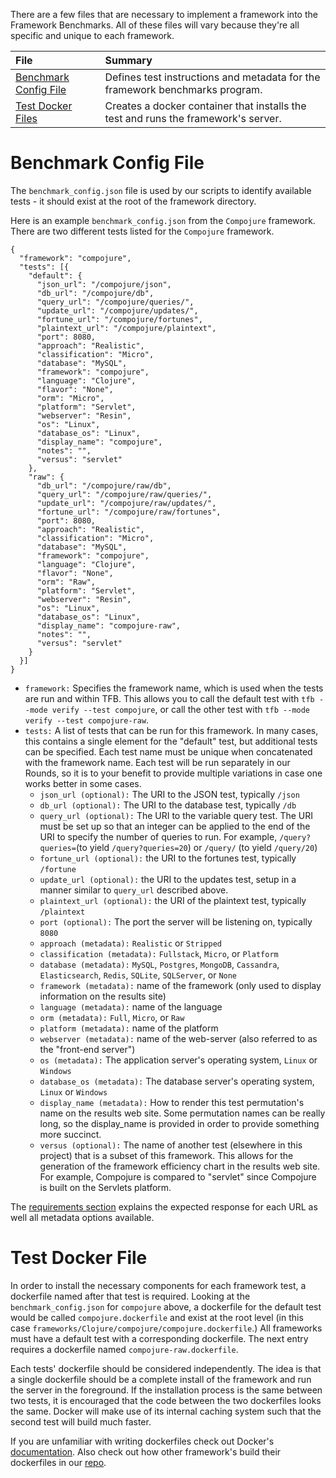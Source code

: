 There are a few files that are necessary to implement a framework into the 
Framework Benchmarks. All of these files will vary because they're all 
specific and unique to each framework. 

| File | Summary |
|:---- |:------- |
[Benchmark Config File](#benchmark-config-file) | Defines test instructions and metadata for the framework benchmarks program.
[Test Docker Files](#test-docker-file) | Creates a docker container that installs the test and runs the framework's server.


# Benchmark Config File

The `benchmark_config.json` file is used by our scripts to identify available tests - it should exist at the root of the framework directory.

Here is an example `benchmark_config.json` from the `Compojure` framework. There are two different tests listed for the `Compojure` framework.

    {
      "framework": "compojure",
      "tests": [{
        "default": {
          "json_url": "/compojure/json",
          "db_url": "/compojure/db",
          "query_url": "/compojure/queries/",
          "update_url": "/compojure/updates/",
          "fortune_url": "/compojure/fortunes",
          "plaintext_url": "/compojure/plaintext",
          "port": 8080,
          "approach": "Realistic",
          "classification": "Micro",
          "database": "MySQL",
          "framework": "compojure",
          "language": "Clojure",
          "flavor": "None",
          "orm": "Micro",
          "platform": "Servlet",
          "webserver": "Resin",
          "os": "Linux",
          "database_os": "Linux",
          "display_name": "compojure",
          "notes": "",
          "versus": "servlet"
        },
        "raw": {
          "db_url": "/compojure/raw/db",
          "query_url": "/compojure/raw/queries/",
          "update_url": "/compojure/raw/updates/",
          "fortune_url": "/compojure/raw/fortunes",
          "port": 8080,
          "approach": "Realistic",
          "classification": "Micro",
          "database": "MySQL",
          "framework": "compojure",
          "language": "Clojure",
          "flavor": "None",
          "orm": "Raw",
          "platform": "Servlet",
          "webserver": "Resin",
          "os": "Linux",
          "database_os": "Linux",
          "display_name": "compojure-raw",
          "notes": "",
          "versus": "servlet"
        }
      }]
    }

* `framework:` Specifies the framework name, which is used when the tests are run and within TFB. 
This allows you to call the default test with `tfb --mode verify --test compojure`, 
or call the other test with `tfb --mode verify --test compojure-raw`.
* `tests:` A list of tests that can be run for this framework. In many cases, this contains a single element for the "default" test, but additional tests can be specified.  Each test name must be unique when concatenated with the framework name. Each test will be run separately in our Rounds, so it is to your benefit to provide multiple variations in case one works better in some cases.
  * `json_url (optional):` The URI to the JSON test, typically `/json`
  * `db_url (optional):` The URI to the database test, typically `/db`
  * `query_url (optional):` The URI to the variable query test. The URI must be set up so that an integer can be applied to the end of the URI to specify the number of queries to run.  For example, `/query?queries=`(to yield `/query?queries=20`) or `/query/` (to yield `/query/20`)
  * `fortune_url (optional):` the URI to the fortunes test, typically `/fortune`
  * `update_url (optional):` the URI to the updates test, setup in a manner similar to `query_url` described above.
  * `plaintext_url (optional):` the URI of the plaintext test, typically `/plaintext`
  * `port (optional):` The port the server will be listening on, typically `8080`
  * `approach (metadata):` `Realistic` or `Stripped`
  * `classification (metadata):` `Fullstack`, `Micro`, or `Platform`
  * `database (metadata):` `MySQL`, `Postgres`, `MongoDB`, `Cassandra`, `Elasticsearch`, `Redis`, `SQLite`, `SQLServer`, or `None`
  * `framework (metadata):` name of the framework (only used to display information on the results site)
  * `language (metadata):` name of the language
  * `orm (metadata):` `Full`, `Micro`, or `Raw`
  * `platform (metadata):` name of the platform
  * `webserver (metadata):` name of the web-server (also referred to as the "front-end server")
  * `os (metadata):` The application server's operating system, `Linux` or `Windows`
  * `database_os (metadata):` The database server's operating system, `Linux` or `Windows`
  * `display_name (metadata):` How to render this test permutation's name on the results web site.  Some permutation names can be really long, so the display_name is provided in order to provide something more succinct.
  * `versus (optional):` The name of another test (elsewhere in this project) that is a subset of this framework.  This allows for the generation of the framework efficiency chart in the results web site. For example, Compojure is compared to "servlet" since Compojure is built on the Servlets platform.

The [requirements section](/Project-Information/Framework-Tests#requirements) explains the expected response for each URL as well all metadata options available. 

# Test Docker File

In order to install the necessary components for each framework test, a dockerfile named after that test is required. Looking at the `benchmark_config.json` for `compojure` above, a dockerfile for the default test would be called `compojure.dockerfile` and exist at the root level (in this case `frameworks/Clojure/compojure/compojure.dockerfile`.) All frameworks must have a default test with a corresponding dockerfile. The next entry requires a dockerfile named `compojure-raw.dockerfile`.

Each tests' dockerfile should be considered independently. The idea is that a single dockerfile should be a complete install of the framework and run the server in the foreground. If the installation process is the same between two tests, it is encouraged that the code between the two dockerfiles looks the same. Docker will make use of its internal caching system such that the second test will build much faster. 

If you are unfamiliar with writing dockerfiles check out Docker's [documentation](https://docs.docker.com/develop/develop-images/dockerfile_best-practices/#sort-multi-line-arguments). Also check out how other framework's build their dockerfiles in our [repo](https://github.com/TechEmpower/FrameworkBenchmarks).
